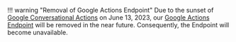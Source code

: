 !!! warning "Removal of Google Actions Endpoint"
    Due to the sunset of [Google Conversational Actions](https://developers.google.com/assistant/ca-sunset) on June 13, 2023, our [Google Actions Endpoint](https://docs.cognigy.com/ai/deploy/endpoint-reference/google-actions/) will be removed in the near future. Consequently, the Endpoint will become unavailable.